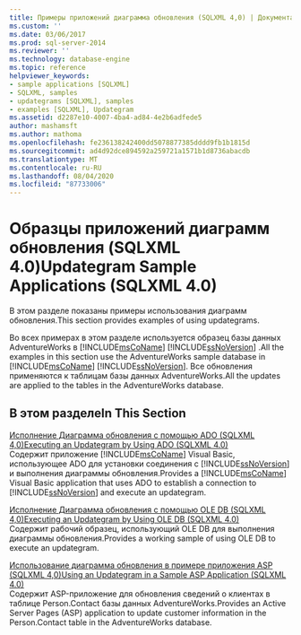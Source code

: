 ```yaml
---
title: Примеры приложений диаграмма обновления (SQLXML 4,0) | Документация Майкрософт
ms.custom: ''
ms.date: 03/06/2017
ms.prod: sql-server-2014
ms.reviewer: ''
ms.technology: database-engine
ms.topic: reference
helpviewer_keywords:
- sample applications [SQLXML]
- SQLXML, samples
- updategrams [SQLXML], samples
- examples [SQLXML], Updategram
ms.assetid: d2287e10-4007-4ba4-ad84-4e2b6adfede5
author: mashamsft
ms.author: mathoma
ms.openlocfilehash: fe236138242400dd5078877385dddd9fb1b1815d
ms.sourcegitcommit: ad4d92dce894592a259721a1571b1d8736abacdb
ms.translationtype: MT
ms.contentlocale: ru-RU
ms.lasthandoff: 08/04/2020
ms.locfileid: "87733006"
---
```

# <a name="updategram-sample-applications-sqlxml-40"></a><span data-ttu-id="08c91-102">Образцы приложений диаграмм обновления (SQLXML 4.0)</span><span class="sxs-lookup"><span data-stu-id="08c91-102">Updategram Sample Applications (SQLXML 4.0)</span></span>
  <span data-ttu-id="08c91-103">В этом разделе показаны примеры использования диаграмм обновления.</span><span class="sxs-lookup"><span data-stu-id="08c91-103">This section provides examples of using updategrams.</span></span>  
  
 <span data-ttu-id="08c91-104">Во всех примерах в этом разделе используется образец базы данных AdventureWorks в [!INCLUDE[msCoName](../../includes/msconame-md.md)] [!INCLUDE[ssNoVersion](../../includes/ssnoversion-md.md)] .</span><span class="sxs-lookup"><span data-stu-id="08c91-104">All the examples in this section use the AdventureWorks sample database in [!INCLUDE[msCoName](../../includes/msconame-md.md)] [!INCLUDE[ssNoVersion](../../includes/ssnoversion-md.md)].</span></span> <span data-ttu-id="08c91-105">Все обновления применяются к таблицам базы данных AdventureWorks.</span><span class="sxs-lookup"><span data-stu-id="08c91-105">All the updates are applied to the tables in the AdventureWorks database.</span></span>  
  
## <a name="in-this-section"></a><span data-ttu-id="08c91-106">В этом разделе</span><span class="sxs-lookup"><span data-stu-id="08c91-106">In This Section</span></span>  
 [<span data-ttu-id="08c91-107">Исполнение Диаграмма обновления с помощью ADO &#40;SQLXML 4,0&#41;</span><span class="sxs-lookup"><span data-stu-id="08c91-107">Executing an Updategram by Using ADO &#40;SQLXML 4.0&#41;</span></span>](../../relational-databases/sqlxml-annotated-xsd-schemas-xpath-queries/updategrams/executing-an-updategram-by-using-ado-sqlxml-4-0.md)  
 <span data-ttu-id="08c91-108">Содержит приложение [!INCLUDE[msCoName](../../includes/msconame-md.md)] Visual Basic, использующее ADO для установки соединения с [!INCLUDE[ssNoVersion](../../includes/ssnoversion-md.md)] и выполнения диаграммы обновления.</span><span class="sxs-lookup"><span data-stu-id="08c91-108">Provides a [!INCLUDE[msCoName](../../includes/msconame-md.md)] Visual Basic application that uses ADO to establish a connection to [!INCLUDE[ssNoVersion](../../includes/ssnoversion-md.md)] and execute an updategram.</span></span>  
  
 [<span data-ttu-id="08c91-109">Исполнение Диаграмма обновления с помощью OLE DB &#40;SQLXML 4,0&#41;</span><span class="sxs-lookup"><span data-stu-id="08c91-109">Executing an Updategram by Using OLE DB &#40;SQLXML 4.0&#41;</span></span>](../../relational-databases/sqlxml-annotated-xsd-schemas-xpath-queries/updategrams/executing-an-updategram-by-using-ole-db-sqlxml-4-0.md)  
 <span data-ttu-id="08c91-110">Содержит рабочий образец, использующий OLE DB для выполнения диаграммы обновления.</span><span class="sxs-lookup"><span data-stu-id="08c91-110">Provides a working sample of using OLE DB to execute an updategram.</span></span>  
  
 [<span data-ttu-id="08c91-111">Использование диаграмма обновления в примере приложения ASP &#40;SQLXML 4,0&#41;</span><span class="sxs-lookup"><span data-stu-id="08c91-111">Using an Updategram in a Sample ASP Application &#40;SQLXML 4.0&#41;</span></span>](../../relational-databases/sqlxml-annotated-xsd-schemas-xpath-queries/updategrams/using-an-updategram-in-a-sample-asp-application-sqlxml-4-0.md)  
 <span data-ttu-id="08c91-112">Содержит ASP-приложение для обновления сведений о клиентах в таблице Person.Contact базы данных AdventureWorks.</span><span class="sxs-lookup"><span data-stu-id="08c91-112">Provides an Active Server Pages (ASP) application to update customer information in the Person.Contact table in the AdventureWorks database.</span></span>  
  
  
